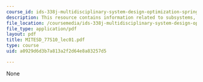 ```yaml
---
course_id: ids-338j-multidisciplinary-system-design-optimization-spring-2010
description: This resource contains information related to subsystems, and MDO.
file_location: /coursemedia/ids-338j-multidisciplinary-system-design-optimization-spring-2010/a0929d6d3b7a813a2f2d64e8a83257d5_MITESD_77S10_lec01.pdf
file_type: application/pdf
layout: pdf
title: MITESD_77S10_lec01.pdf
type: course
uid: a0929d6d3b7a813a2f2d64e8a83257d5

---
```

None